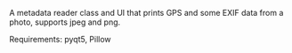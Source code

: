 A metadata reader class and UI that prints GPS and some EXIF data from a photo, supports jpeg and png.

Requirements: pyqt5, Pillow
